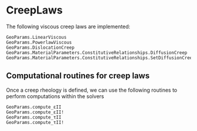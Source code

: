 # CreepLaws 

The following viscous creep laws are implemented:
```@docs
GeoParams.LinearViscous
GeoParams.PowerlawViscous
GeoParams.DislocationCreep
GeoParams.MaterialParameters.ConstitutiveRelationships.DiffusionCreep
GeoParams.MaterialParameters.ConstitutiveRelationships.SetDiffusionCreep
```

## Computational routines for creep laws

Once a creep rheology is defined, we can use the following routines to perform computations within the solvers
```@docs
GeoParams.compute_εII
GeoParams.compute_εII!
GeoParams.compute_τII
GeoParams.compute_τII!
```
